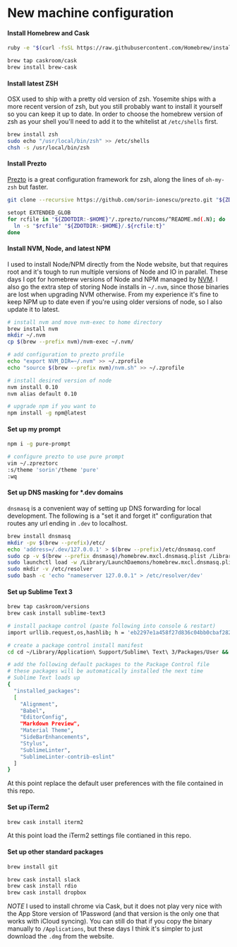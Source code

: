 # New machine configuration

#### Install Homebrew and Cask

```bash
ruby -e "$(curl -fsSL https://raw.githubusercontent.com/Homebrew/install/master/install)"

brew tap caskroom/cask
brew install brew-cask
```

#### Install latest ZSH
OSX used to ship with a pretty old version of zsh. Yosemite ships with a more recent version of zsh, but you still probably want to install it yourself so you can keep it up to date. In order to choose the homebrew version of zsh as your shell you'll need to add it to the whitelist at `/etc/shells` first. 

```bash
brew install zsh
sudo echo "/usr/local/bin/zsh" >> /etc/shells
chsh -s /usr/local/bin/zsh
```

#### Install Prezto

[Prezto](https://github.com/sorin-ionescu/prezto) is a great configuration framework for zsh, along the lines of `oh-my-zsh` but faster. 
```bash
git clone --recursive https://github.com/sorin-ionescu/prezto.git "${ZDOTDIR:-$HOME}/.zprezto"

setopt EXTENDED_GLOB
for rcfile in "${ZDOTDIR:-$HOME}"/.zprezto/runcoms/^README.md(.N); do
  ln -s "$rcfile" "${ZDOTDIR:-$HOME}/.${rcfile:t}"
done
```

#### Install NVM, Node, and latest NPM

I used to install Node/NPM directly from the Node website, but that requires root and it's tough to run multiple versions of Node and IO in parallel. These days I opt for homebrew versions of Node and NPM managed by [NVM](https://github.com/creationix/nvm). I also go the extra step of storing Node installs in `~/.nvm`, since those binaries are lost when upgrading NVM otherwise. From my experience it's fine to keep NPM up to date even if you're using older versions of node, so I also update it to latest.  

```bash
# install nvm and move nvm-exec to home directory
brew install nvm
mkdir ~/.nvm
cp $(brew --prefix nvm)/nvm-exec ~/.nvm/

# add configuration to prezto profile
echo "export NVM_DIR=~/.nvm" >> ~/.zprofile
echo "source $(brew --prefix nvm)/nvm.sh" >> ~/.zprofile

# install desired version of node
nvm install 0.10
nvm alias default 0.10

# upgrade npm if you want to
npm install -g npm@latest
```

#### Set up my prompt

```bash
npm i -g pure-prompt

# configure prezto to use pure prompt
vim ~/.zpreztorc
:s/theme 'sorin'/theme 'pure'
:wq
```

#### Set up DNS masking for *.dev domains

`dnsmasq` is a convenient way of setting up DNS forwarding for local development. The following is a "set it and forget it" configuration that routes any url ending in `.dev` to localhost.  

```bash
brew install dnsmasq
mkdir -pv $(brew --prefix)/etc/
echo 'address=/.dev/127.0.0.1' > $(brew --prefix)/etc/dnsmasq.conf
sudo cp -v $(brew --prefix dnsmasq)/homebrew.mxcl.dnsmasq.plist /Library/LaunchDaemons
sudo launchctl load -w /Library/LaunchDaemons/homebrew.mxcl.dnsmasq.plist
sudo mkdir -v /etc/resolver
sudo bash -c 'echo "nameserver 127.0.0.1" > /etc/resolver/dev'
```

#### Set up Sublime Text 3

```bash
brew tap caskroom/versions
brew cask install sublime-text3

# install package control (paste following into console & restart)
import urllib.request,os,hashlib; h = 'eb2297e1a458f27d836c04bb0cbaf282' + 'd0e7a3098092775ccb37ca9d6b2e4b7d'; pf = 'Package Control.sublime-package'; ipp = sublime.installed_packages_path(); urllib.request.install_opener( urllib.request.build_opener( urllib.request.ProxyHandler()) ); by = urllib.request.urlopen( 'http://packagecontrol.io/' + pf.replace(' ', '%20')).read(); dh = hashlib.sha256(by).hexdigest(); print('Error validating download (got %s instead of %s), please try manual install' % (dh, h)) if dh != h else open(os.path.join( ipp, pf), 'wb' ).write(by)

# create a package control install manifest
cd cd ~/Library/Application\ Support/Sublime\ Text\ 3/Packages/User && touch Package\ Control.sublime-settings

# add the following default packages to the Package Control file
# these packages will be automatically installed the next time
# Sublime Text loads up
{
  "installed_packages":
  [
    "Alignment",
    "Babel",
    "EditorConfig",
    "Markdown Preview",
    "Material Theme",
    "SideBarEnhancements",
    "Stylus",
    "SublimeLinter",
    "SublimeLinter-contrib-eslint"
  ]
}
```

At this point replace the default user preferences with the file contained in this repo.

#### Set up iTerm2
```bash
brew cask install iterm2
```

At this point load the iTerm2 settings file contianed in this repo.

#### Set up other standard packages
```bash
brew install git

brew cask install slack
brew cask install rdio
brew cask install dropbox
```

*NOTE* I used to install chrome via Cask, but it does not play very nice with the App Store version of 1Password (and that version is the only one that works with iCloud syncing). You can still do that if you copy the binary manually to `/Applications`, but these days I think it's simpler to just download the `.dmg` from the website. 
